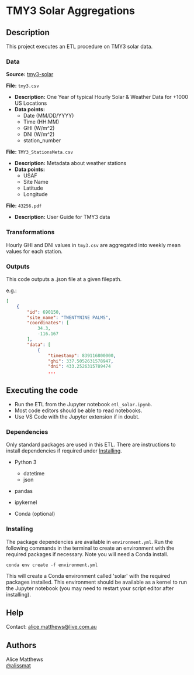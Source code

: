 # TMY3 Solar Aggregations

## Description

This project executes an ETL procedure on TMY3 solar data.

### Data
__Source:__ [tmy3-solar](https://www.kaggle.com/datasets/us-doe/tmy3-solar/code)

__File:__ `tmy3.csv`  
* __Description:__ One Year of typical Hourly Solar & Weather Data for +1000 US Locations
* __Data points:__ 
    * Date (MM/DD/YYYY)
    * Time (HH:MM)
    * GHI (W/m^2)
    * DNI (W/m^2)
    * station_number

__File:__ `TMY3_StationsMeta.csv`  
* __Description:__ Metadata about weather stations
* __Data points:__ 
    * USAF
    * Site Name
    * Latitude
    * Longitude

__File:__ `43256.pdf`
* __Description:__ User Guide for TMY3 data


### Transformations
Hourly GHI and DNI values in `tmy3.csv` are aggregated into weekly mean values for each station.

### Outputs
This code outputs a .json file at a given filepath.

e.g.:

``` json
[   
    {  
        "id": 690150,  
        "site_name": "TWENTYNINE PALMS",  
        "coordinates": [  
            34.3,  
            -116.167  
        ],  
        "data": [  
            {  
                "timestamp": 839116800000,  
                "ghi": 337.5052631578947,  
                "dni": 433.2526315789474  
                ...
```

## Executing the code

* Run the ETL from the Jupyter notebook `etl_solar.ipynb`.
* Most code editors should be able to read notebooks.
* Use VS Code with the Jupyter extension if in doubt.

### Dependencies

Only standard packages are used in this ETL.  There are instructions to install dependencies if required under [Installing](#installing).

* Python 3
    * datetime
    * json

* pandas
* ipykernel

* Conda (optional)

### Installing

The package dependencies are available in `environment.yml`.  Run the following commands in the terminal to create an environment with the required packages if necessary.  Note you will need a Conda install.

```
conda env create -f environment.yml
```

This will create a Conda environment called 'solar' with the required packages installed.  This environment should be available as a kernel to run the Jupyter notebook (you may need to restart your script editor after installing).

## Help

Contact: alice.matthews@live.com.au

## Authors

Alice Matthews  
[@alissmat](https://github.com/alissmat)

